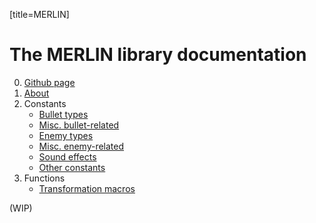 [title=MERLIN]
# The MERLIN library documentation
0. [Github page](https://github.com/Priw8/merlin/)
1. [About](#s=MERLIN/doc/about)  
2. Constants
    - [Bullet types](#s=MERLIN/doc/globals/etama)
    - [Misc. bullet-related](#s=MERLIN/doc/globals/etama-etc)
    - [Enemy types](#s=MERLIN/doc/globals/enemy)
    - [Misc. enemy-related](#s=MERLIN/doc/globals/enemy-etc)
    - [Sound effects](#s=MERLIN/doc/globals/sfx)
    - [Other constants](#s=MERLIN/doc/globals/math)  
3. Functions
    - [Transformation macros](#s=MERLIN/doc/functions/transformations)
  
(WIP)